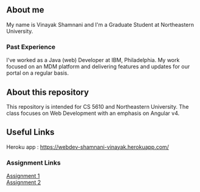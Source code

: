 ## About me

My name is Vinayak Shamnani and I'm a Graduate Student at Northeastern University.

### Past Experience

I've worked as a Java (web) Developer at IBM, Philadelphia. My work focused on an MDM platform and delivering features and updates for our portal on a regular basis.

## About this repository

This repository is intended for CS 5610 and Northeastern University. The class focuses on Web Development with an emphasis on Angular v4.

## Useful Links

Heroku app : https://webdev-shamnani-vinayak.herokuapp.com/

### Assignment Links
[Assignment 1](https://github.com/vinayakshamnani/webdev-shamnani-vinayak/tree/assignment1)  
[Assignment 2](https://github.com/vinayakshamnani/webdev-shamnani-vinayak/tree/assignment2)
